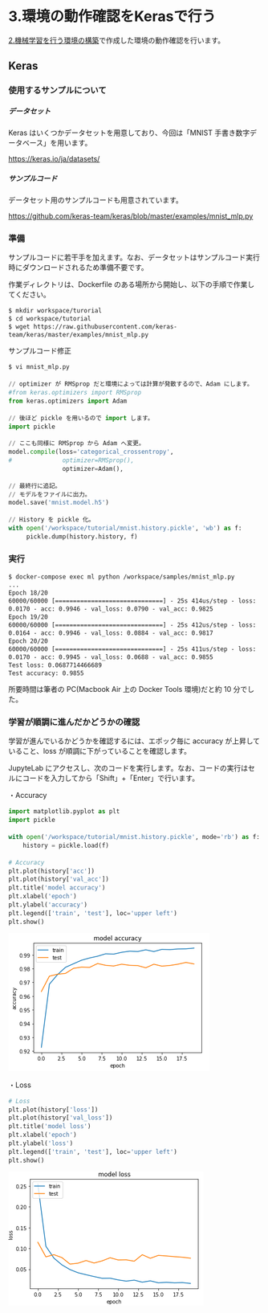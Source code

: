 # 3.環境の動作確認をKerasで行う

[2.機械学習を行う環境の構築](2.機械学習を行う環境の構築.md)で作成した環境の動作確認を行います。

## Keras

### 使用するサンプルについて

##### データセット

Keras はいくつかデータセットを用意しており、今回は「MNIST 手書き数字データベース」を用います。

https://keras.io/ja/datasets/


##### サンプルコード

データセット用のサンプルコードも用意されています。

https://github.com/keras-team/keras/blob/master/examples/mnist_mlp.py


### 準備

サンプルコードに若干手を加えます。なお、データセットはサンプルコード実行時にダウンロードされるため準備不要です。

作業ディレクトリは、Dockerfile のある場所から開始し、以下の手順で作業してください。

```shell
$ mkdir workspace/turorial
$ cd workspace/tutorial
$ wget https://raw.githubusercontent.com/keras-team/keras/master/examples/mnist_mlp.py
```

サンプルコード修正

```python
$ vi mnist_mlp.py

// optimizer が RMSprop だと環境によっては計算が発散するので、Adam にします。
#from keras.optimizers import RMSprop
from keras.optimizers import Adam

// 後ほど pickle を用いるので import します。
import pickle

// ここも同様に RMSprop から Adam へ変更。
model.compile(loss='categorical_crossentropy',
#              optimizer=RMSprop(),
               optimizer=Adam(),

// 最終行に追記。
// モデルをファイルに出力。
model.save('mnist.model.h5')   

// History を pickle 化。
with open('/workspace/tutorial/mnist.history.pickle', 'wb') as f:
     pickle.dump(history.history, f)            
```

### 実行

```shell
$ docker-compose exec ml python /workspace/samples/mnist_mlp.py
...
Epoch 18/20
60000/60000 [==============================] - 25s 414us/step - loss: 0.0170 - acc: 0.9946 - val_loss: 0.0790 - val_acc: 0.9825
Epoch 19/20
60000/60000 [==============================] - 25s 412us/step - loss: 0.0164 - acc: 0.9946 - val_loss: 0.0884 - val_acc: 0.9817
Epoch 20/20
60000/60000 [==============================] - 25s 411us/step - loss: 0.0170 - acc: 0.9945 - val_loss: 0.0688 - val_acc: 0.9855
Test loss: 0.0687714466689
Test accuracy: 0.9855
```

所要時間は筆者の PC(Macbook Air 上の Docker Tools 環境)だと約 10 分でした。

### 学習が順調に進んだかどうかの確認

学習が進んでいるかどうかを確認するには、エポック毎に accuracy が上昇していること、loss が順調に下がっていることを確認します。

JupyteLab にアクセスし、次のコードを実行します。なお、コードの実行はセルにコードを入力してから「Shift」+「Enter」で行います。

・Accuracy

```python
import matplotlib.pyplot as plt
import pickle

with open('/workspace/tutorial/mnist.history.pickle', mode='rb') as f:
    history = pickle.load(f)

# Accuracy
plt.plot(history['acc'])
plt.plot(history['val_acc'])
plt.title('model accuracy')
plt.xlabel('epoch')
plt.ylabel('accuracy')
plt.legend(['train', 'test'], loc='upper left')
plt.show()
```

![JupyterLab](image/keras_accuracy.png)

・Loss

```python
# Loss
plt.plot(history['loss'])
plt.plot(history['val_loss'])
plt.title('model loss')
plt.xlabel('epoch')
plt.ylabel('loss')
plt.legend(['train', 'test'], loc='upper left')
plt.show()
```

![JupyterLab](image/keras_loss.png)
